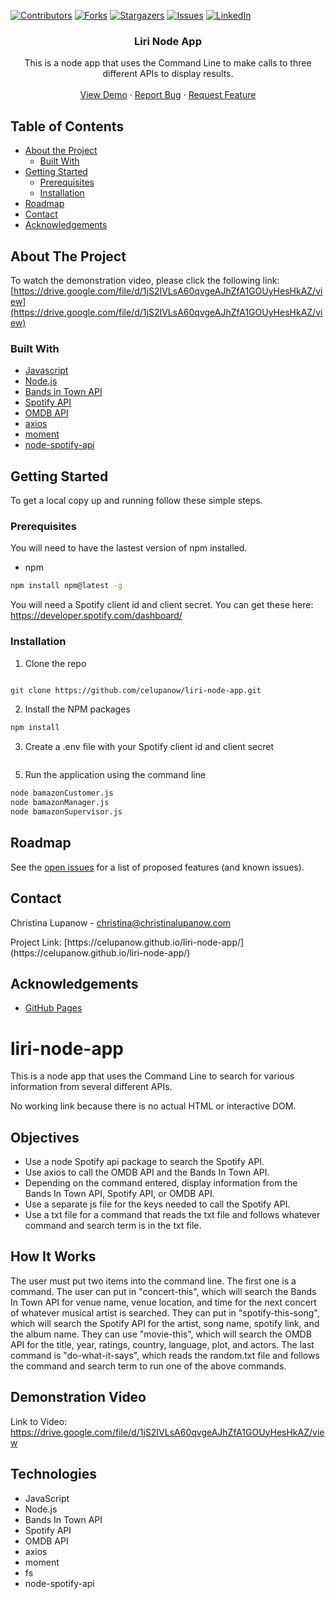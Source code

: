 <!-- PROJECT SHIELDS -->

[![Contributors][contributors-shield]][contributors-url] [![Forks][forks-shield]][forks-url] [![Stargazers][stars-shield]][stars-url] [![Issues][issues-shield]][issues-url] [![LinkedIn][linkedin-shield]][linkedin-url]

 
<h3 align="center">Liri Node App</h3>
<p align="center">
This is a node app that uses the Command Line to make calls to three different APIs to display results.
<br />
<br />
<a href="https://drive.google.com/file/d/1jS2IVLsA60qvgeAJhZfA1GOUyHesHkAZ/view">View Demo</a>
·
<a href="https://github.com/celupanow/liri-node-app/issues">Report Bug</a>
·
<a href="https://github.com/celupanow/liri-node-app/issues">Request Feature</a>

</p>

</p>
<!-- TABLE OF CONTENTS -->

## Table of Contents

* [About the Project](#about-the-project)
	* [Built With](#built-with)
* [Getting Started](#getting-started)
	* [Prerequisites](#prerequisites)
	* [Installation](#installation)
* [Roadmap](#roadmap)
* [Contact](#contact)
* [Acknowledgements](#acknowledgements)

 
<!-- ABOUT THE PROJECT -->

## About The Project
To watch the demonstration video, please click the following link:
[https://drive.google.com/file/d/1jS2IVLsA60qvgeAJhZfA1GOUyHesHkAZ/view](https://drive.google.com/file/d/1jS2IVLsA60qvgeAJhZfA1GOUyHesHkAZ/view)

### Built With
* [Javascript](https://developer.mozilla.org/en-US/docs/Web/JavaScript)
* [Node.js](https://nodejs.org)
* [Bands in Town API](https://www.artists.bandsintown.com/bandsintown-api)
* [Spotify API](https://developer.spotify.com/documentation/web-api/)
* [OMDB API](http://www.omdbapi.com/)
* [axios](https://www.npmjs.com/package/axios)
* [moment](https://www.npmjs.com/package/moment)
* [node-spotify-api](https://www.npmjs.com/package/node-spotify-api)

<!-- GETTING STARTED -->

## Getting Started
To get a local copy up and running follow these simple steps.


### Prerequisites

You will need to have the lastest version of npm installed.
* npm
```sh
npm install npm@latest -g
```

You will need a Spotify client id and client secret. You can get these here: https://developer.spotify.com/dashboard/
  
### Installation

1. Clone the repo

```sh

git clone https://github.com/celupanow/liri-node-app.git

```
2. Install the NPM packages
```sh
npm install
```
3. Create a .env file with your Spotify client id and client secret
```JS
```
5. Run the application using the command line
```sh
node bamazonCustomer.js
node bamazonManager.js
node bamazonSupervisor.js
```

<!-- ROADMAP -->

## Roadmap

  

See the [open issues](https://github.com/celupanow/liri-node-app/issues) for a list of proposed features (and known issues).

<!-- CONTACT -->

## Contact
Christina Lupanow - christina@christinalupanow.com
<p>
Project Link: [https://celupanow.github.io/liri-node-app/](https://celupanow.github.io/liri-node-app/)

<!-- ACKNOWLEDGEMENTS -->

## Acknowledgements
* [GitHub Pages](https://pages.github.com)


<!-- MARKDOWN LINKS & IMAGES -->

<!-- https://www.markdownguide.org/basic-syntax/#reference-style-links -->

[contributors-shield]: https://img.shields.io/github/contributors/celupanow/liri-node-app.svg?style=flat-square

[contributors-url]: https://github.com/celupanow/liri-node-app/graphs/contributors

[forks-shield]: https://img.shields.io/github/forks/celupanow/liri-node-app.svg?style=flat-square

[forks-url]: https://github.com/celupanow/liri-node-app/network/members

[stars-shield]: https://img.shields.io/github/stars/celupanow/liri-node-app.svg?style=flat-square

[stars-url]: https://github.com/celupanow/liri-node-app/stargazers

[issues-shield]: https://img.shields.io/github/issues/celupanow/liri-node-app.svg?style=flat-square

[issues-url]: https://github.com/celupanow/liri-node-app/issues

[license-shield]: https://img.shields.io/github/license/celupanow/liri-node-app.svg?style=flat-square

[license-url]: https://github.com/celupanow/liri-node-app/blob/master/LICENSE.txt

[linkedin-shield]: https://img.shields.io/badge/-LinkedIn-black.svg?style=flat-square&logo=linkedin&colorB=555

[linkedin-url]: https://linkedin.com/in/celupanow

[product-screenshot]: images/screenshot.png



# liri-node-app
This is a node app that uses the Command Line to search for various information from several different APIs.

No working link because there is no actual HTML or interactive DOM.

## Objectives

 - Use a node Spotify api package to search the Spotify API.
 - Use axios to call the OMDB API and the Bands In Town API.
 - Depending on the command entered, display information from the Bands In Town API, Spotify API, or OMDB API.
 - Use a separate js file for the keys needed to call the Spotify API.
 - Use a txt file for a command that reads the txt file and follows whatever command and search term is in the txt file.
 
## How It Works
The user must put two items into the command line. The first one is a command. The user can put in "concert-this", which will search the Bands In Town API for venue name, venue location, and time for the next concert of whatever musical artist is searched. They can put in "spotify-this-song", which will search the Spotify API for the artist, song name, spotify link, and the album name. They can use "movie-this", which will search the OMDB API for the title, year, ratings, country, language, plot, and actors. The last command is "do-what-it-says", which reads the random.txt file and follows the command and search term to run one of the above commands. 

## Demonstration Video

Link to Video: https://drive.google.com/file/d/1jS2IVLsA60qvgeAJhZfA1GOUyHesHkAZ/view

## Technologies

 - JavaScript
 - Node.js
 - Bands In Town API
 - Spotify API
 - OMDB API
 - axios
 - moment
 - fs
 - node-spotify-api
<!--stackedit_data:
eyJoaXN0b3J5IjpbNTczMDY5MDYyLDI1NTU1NzE5NywtMTg2Mj
E3NzQ1MCwxMDQ3MDYyNTM2LDUxOTUyNzgzMCwxNDk4NTMzNzkw
XX0=
-->